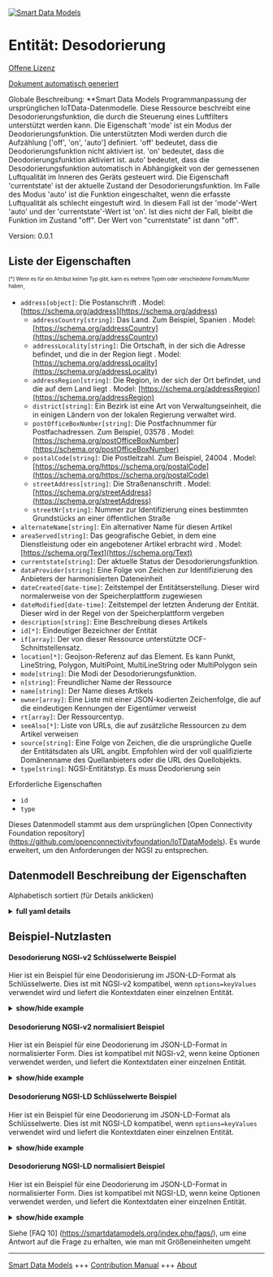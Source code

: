 <!-- 10-Header -->    
[![Smart Data Models](https://smartdatamodels.org/wp-content/uploads/2022/01/SmartDataModels_logo.png "Logo")](https://smartdatamodels.org)    
Entität: Desodorierung    
======================<!-- /10-Header -->    
<!-- 15-License -->    
[Offene Lizenz](https://github.com/smart-data-models//dataModel.OCF/blob/master/Deodorization/LICENSE.md)    
[Dokument automatisch generiert](https://docs.google.com/presentation/d/e/2PACX-1vTs-Ng5dIAwkg91oTTUdt8ua7woBXhPnwavZ0FxgR8BsAI_Ek3C5q97Nd94HS8KhP-r_quD4H0fgyt3/pub?start=false&loop=false&delayms=3000#slide=id.gb715ace035_0_60)    
<!-- /15-License -->    
<!-- 20-Description -->    
Globale Beschreibung: **Smart Data Models Programmanpassung der ursprünglichen IoTData-Datenmodelle. Diese Ressource beschreibt eine Desodorierungsfunktion, die durch die Steuerung eines Luftfilters unterstützt werden kann.   Die Eigenschaft 'mode' ist ein Modus der Deodorierungsfunktion. Die unterstützten Modi werden durch die Aufzählung ['off', 'on', 'auto'] definiert. 'off' bedeutet, dass die Deodorierungsfunktion nicht aktiviert ist. 'on' bedeutet, dass die Deodorierungsfunktion aktiviert ist. auto' bedeutet, dass die Desodorierungsfunktion automatisch in Abhängigkeit von der gemessenen Luftqualität im Inneren des Geräts gesteuert wird.  Die Eigenschaft 'currentstate' ist der aktuelle Zustand der Desodorierungsfunktion. Im Falle des Modus 'auto' ist die Funktion eingeschaltet, wenn die erfasste Luftqualität als schlecht eingestuft wird. In diesem Fall ist der 'mode'-Wert 'auto' und der 'currentstate'-Wert ist 'on'. Ist dies nicht der Fall, bleibt die Funktion im Zustand "off". Der Wert von "currentstate" ist dann "off".    
Version: 0.0.1    
<!-- /20-Description -->    
<!-- 30-PropertiesList -->    
## Liste der Eigenschaften    
<sup><sub>[*] Wenn es für ein Attribut keinen Typ gibt, kann es mehrere Typen oder verschiedene Formate/Muster haben</sub></sup>.    
- `address[object]`: Die Postanschrift  . Model: [https://schema.org/address](https://schema.org/address)	- `addressCountry[string]`: Das Land. Zum Beispiel, Spanien  . Model: [https://schema.org/addressCountry](https://schema.org/addressCountry)    
	- `addressLocality[string]`: Die Ortschaft, in der sich die Adresse befindet, und die in der Region liegt  . Model: [https://schema.org/addressLocality](https://schema.org/addressLocality)    
	- `addressRegion[string]`: Die Region, in der sich der Ort befindet, und die auf dem Land liegt  . Model: [https://schema.org/addressRegion](https://schema.org/addressRegion)    
	- `district[string]`: Ein Bezirk ist eine Art von Verwaltungseinheit, die in einigen Ländern von der lokalen Regierung verwaltet wird.      
	- `postOfficeBoxNumber[string]`: Die Postfachnummer für Postfachadressen. Zum Beispiel, 03578  . Model: [https://schema.org/postOfficeBoxNumber](https://schema.org/postOfficeBoxNumber)    
	- `postalCode[string]`: Die Postleitzahl. Zum Beispiel, 24004  . Model: [https://schema.org/https://schema.org/postalCode](https://schema.org/https://schema.org/postalCode)    
	- `streetAddress[string]`: Die Straßenanschrift  . Model: [https://schema.org/streetAddress](https://schema.org/streetAddress)    
	- `streetNr[string]`: Nummer zur Identifizierung eines bestimmten Grundstücks an einer öffentlichen Straße      
- `alternateName[string]`: Ein alternativer Name für diesen Artikel  - `areaServed[string]`: Das geografische Gebiet, in dem eine Dienstleistung oder ein angebotener Artikel erbracht wird  . Model: [https://schema.org/Text](https://schema.org/Text)- `currentstate[string]`: Der aktuelle Status der Desodorierungsfunktion.  - `dataProvider[string]`: Eine Folge von Zeichen zur Identifizierung des Anbieters der harmonisierten Dateneinheit  - `dateCreated[date-time]`: Zeitstempel der Entitätserstellung. Dieser wird normalerweise von der Speicherplattform zugewiesen  - `dateModified[date-time]`: Zeitstempel der letzten Änderung der Entität. Dieser wird in der Regel von der Speicherplattform vergeben  - `description[string]`: Eine Beschreibung dieses Artikels  - `id[*]`: Eindeutiger Bezeichner der Entität  - `if[array]`: Der von dieser Ressource unterstützte OCF-Schnittstellensatz.  - `location[*]`: Geojson-Referenz auf das Element. Es kann Punkt, LineString, Polygon, MultiPoint, MultiLineString oder MultiPolygon sein  - `mode[string]`: Die Modi der Desodorierungsfunktion.  - `n[string]`: Freundlicher Name der Ressource  - `name[string]`: Der Name dieses Artikels  - `owner[array]`: Eine Liste mit einer JSON-kodierten Zeichenfolge, die auf die eindeutigen Kennungen der Eigentümer verweist  - `rt[array]`: Der Ressourcentyp.  - `seeAlso[*]`: Liste von URLs, die auf zusätzliche Ressourcen zu dem Artikel verweisen  - `source[string]`: Eine Folge von Zeichen, die die ursprüngliche Quelle der Entitätsdaten als URL angibt. Empfohlen wird der voll qualifizierte Domänenname des Quellanbieters oder die URL des Quellobjekts.  - `type[string]`: NGSI-Entitätstyp. Es muss Deodorierung sein  <!-- /30-PropertiesList -->    
<!-- 35-RequiredProperties -->    
Erforderliche Eigenschaften    
- `id`  - `type`  <!-- /35-RequiredProperties -->    
<!-- 40-RequiredProperties -->    
Dieses Datenmodell stammt aus dem ursprünglichen [Open Connectivity Foundation repository] (https://github.com/openconnectivityfoundation/IoTDataModels). Es wurde erweitert, um den Anforderungen der NGSI zu entsprechen.    
<!-- /40-RequiredProperties -->    
<!-- 50-DataModelHeader -->    
## Datenmodell Beschreibung der Eigenschaften    
Alphabetisch sortiert (für Details anklicken)    
<!-- /50-DataModelHeader -->    
<!-- 60-ModelYaml -->    
<details><summary><strong>full yaml details</strong></summary>      
```yaml    
Deodorization:      
  description: 'Smart Data Models Program adaptation of the original IoTData data Models. This Resource describes a deodorization function, which can be supported by controlling on air filter.   The Property ''mode'' is a mode of the deodorization function. The supported modes are defined by the enumeration [''off'', ''on'', ''auto''].  ''off'' means that the deodorization function is not enabled. ''on'' means that the deodorization function is active. ''auto'' means that the deodorization function is automatically controlled depending on sensed air condition in the device inside.  The Property ''currentstate'' is the current state of the deodorization function. In the case of ''auto'' mode, if the sensed air condition is determined to be bad, the function will be ''on''. Then, ''mode'' value is ''auto'' and ''currentstate'' value is ''on''. If not, the function is remaining ''off'' state. Then, ''currentstate'' value is ''off''.'      
  properties:      
    address:      
      description: The mailing address      
      properties:      
        addressCountry:      
          description: 'The country. For example, Spain'      
          type: string      
          x-ngsi:      
            model: https://schema.org/addressCountry      
            type: Property      
        addressLocality:      
          description: 'The locality in which the street address is, and which is in the region'      
          type: string      
          x-ngsi:      
            model: https://schema.org/addressLocality      
            type: Property      
        addressRegion:      
          description: 'The region in which the locality is, and which is in the country'      
          type: string      
          x-ngsi:      
            model: https://schema.org/addressRegion      
            type: Property      
        district:      
          description: 'A district is a type of administrative division that, in some countries, is managed by the local government'      
          type: string      
          x-ngsi:      
            type: Property      
        postOfficeBoxNumber:      
          description: 'The post office box number for PO box addresses. For example, 03578'      
          type: string      
          x-ngsi:      
            model: https://schema.org/postOfficeBoxNumber      
            type: Property      
        postalCode:      
          description: 'The postal code. For example, 24004'      
          type: string      
          x-ngsi:      
            model: https://schema.org/https://schema.org/postalCode      
            type: Property      
        streetAddress:      
          description: The street address      
          type: string      
          x-ngsi:      
            model: https://schema.org/streetAddress      
            type: Property      
        streetNr:      
          description: Number identifying a specific property on a public street      
          type: string      
          x-ngsi:      
            type: Property      
      type: object      
      x-ngsi:      
        model: https://schema.org/address      
        type: Property      
    alternateName:      
      description: An alternative name for this item      
      type: string      
      x-ngsi:      
        type: Property      
    areaServed:      
      description: The geographic area where a service or offered item is provided      
      type: string      
      x-ngsi:      
        model: https://schema.org/Text      
        type: Property      
    currentstate:      
      description: The current state of the Deodorization function.      
      enum:      
        - off      
        - on      
      readOnly: true      
      type: string      
      x-ngsi:      
        type: Property      
    dataProvider:      
      description: A sequence of characters identifying the provider of the harmonised data entity      
      type: string      
      x-ngsi:      
        type: Property      
    dateCreated:      
      description: Entity creation timestamp. This will usually be allocated by the storage platform      
      format: date-time      
      type: string      
      x-ngsi:      
        type: Property      
    dateModified:      
      description: Timestamp of the last modification of the entity. This will usually be allocated by the storage platform      
      format: date-time      
      type: string      
      x-ngsi:      
        type: Property      
    description:      
      description: A description of this item      
      type: string      
      x-ngsi:      
        type: Property      
    id:      
      anyOf:      
        - description: Identifier format of any NGSI entity      
          maxLength: 256      
          minLength: 1      
          pattern: ^[\w\-\.\{\}\$\+\*\[\]`|~^@!,:\\]+$      
          type: string      
          x-ngsi:      
            type: Property      
        - description: Identifier format of any NGSI entity      
          format: uri      
          type: string      
          x-ngsi:      
            type: Property      
      description: Unique identifier of the entity      
      x-ngsi:      
        type: Property      
    if:      
      description: The OCF Interface set supported by this Resource.      
      items:      
        enum:      
          - oic.if.a      
          - oic.if.baseline      
        type: string      
      minItems: 2      
      readOnly: true      
      type: array      
      uniqueItems: true      
      x-ngsi:      
        type: Property      
    location:      
      description: 'Geojson reference to the item. It can be Point, LineString, Polygon, MultiPoint, MultiLineString or MultiPolygon'      
      oneOf:      
        - description: Geojson reference to the item. Point      
          properties:      
            bbox:      
              items:      
                type: number      
              minItems: 4      
              type: array      
            coordinates:      
              items:      
                type: number      
              minItems: 2      
              type: array      
            type:      
              enum:      
                - Point      
              type: string      
          required:      
            - type      
            - coordinates      
          title: GeoJSON Point      
          type: object      
          x-ngsi:      
            type: GeoProperty      
        - description: Geojson reference to the item. LineString      
          properties:      
            bbox:      
              items:      
                type: number      
              minItems: 4      
              type: array      
            coordinates:      
              items:      
                items:      
                  type: number      
                minItems: 2      
                type: array      
              minItems: 2      
              type: array      
            type:      
              enum:      
                - LineString      
              type: string      
          required:      
            - type      
            - coordinates      
          title: GeoJSON LineString      
          type: object      
          x-ngsi:      
            type: GeoProperty      
        - description: Geojson reference to the item. Polygon      
          properties:      
            bbox:      
              items:      
                type: number      
              minItems: 4      
              type: array      
            coordinates:      
              items:      
                items:      
                  items:      
                    type: number      
                  minItems: 2      
                  type: array      
                minItems: 4      
                type: array      
              type: array      
            type:      
              enum:      
                - Polygon      
              type: string      
          required:      
            - type      
            - coordinates      
          title: GeoJSON Polygon      
          type: object      
          x-ngsi:      
            type: GeoProperty      
        - description: Geojson reference to the item. MultiPoint      
          properties:      
            bbox:      
              items:      
                type: number      
              minItems: 4      
              type: array      
            coordinates:      
              items:      
                items:      
                  type: number      
                minItems: 2      
                type: array      
              type: array      
            type:      
              enum:      
                - MultiPoint      
              type: string      
          required:      
            - type      
            - coordinates      
          title: GeoJSON MultiPoint      
          type: object      
          x-ngsi:      
            type: GeoProperty      
        - description: Geojson reference to the item. MultiLineString      
          properties:      
            bbox:      
              items:      
                type: number      
              minItems: 4      
              type: array      
            coordinates:      
              items:      
                items:      
                  items:      
                    type: number      
                  minItems: 2      
                  type: array      
                minItems: 2      
                type: array      
              type: array      
            type:      
              enum:      
                - MultiLineString      
              type: string      
          required:      
            - type      
            - coordinates      
          title: GeoJSON MultiLineString      
          type: object      
          x-ngsi:      
            type: GeoProperty      
        - description: Geojson reference to the item. MultiLineString      
          properties:      
            bbox:      
              items:      
                type: number      
              minItems: 4      
              type: array      
            coordinates:      
              items:      
                items:      
                  items:      
                    items:      
                      type: number      
                    minItems: 2      
                    type: array      
                  minItems: 4      
                  type: array      
                type: array      
              type: array      
            type:      
              enum:      
                - MultiPolygon      
              type: string      
          required:      
            - type      
            - coordinates      
          title: GeoJSON MultiPolygon      
          type: object      
          x-ngsi:      
            type: GeoProperty      
      x-ngsi:      
        type: GeoProperty      
    mode:      
      description: The modes of the Deodorization function.      
      enum:      
        - off      
        - on      
        - auto      
      type: string      
      x-ngsi:      
        type: Property      
    n:      
      description: Friendly name of the Resource      
      maxLength: 64      
      readOnly: true      
      type: string      
      x-ngsi:      
        type: Property      
    name:      
      description: The name of this item      
      type: string      
      x-ngsi:      
        type: Property      
    owner:      
      description: A List containing a JSON encoded sequence of characters referencing the unique Ids of the owner(s)      
      items:      
        anyOf:      
          - description: Identifier format of any NGSI entity      
            maxLength: 256      
            minLength: 1      
            pattern: ^[\w\-\.\{\}\$\+\*\[\]`|~^@!,:\\]+$      
            type: string      
            x-ngsi:      
              type: Property      
          - description: Identifier format of any NGSI entity      
            format: uri      
            type: string      
            x-ngsi:      
              type: Property      
        description: Unique identifier of the entity      
        x-ngsi:      
          type: Property      
      type: array      
      x-ngsi:      
        type: Property      
    rt:      
      description: The Resource Type.      
      items:      
        enum:      
          - oic.r.deodorization      
        maxLength: 64      
        type: string      
      minItems: 1      
      readOnly: true      
      type: array      
      uniqueItems: true      
      x-ngsi:      
        type: Property      
    seeAlso:      
      description: list of uri pointing to additional resources about the item      
      oneOf:      
        - items:      
            format: uri      
            type: string      
          minItems: 1      
          type: array      
        - format: uri      
          type: string      
      x-ngsi:      
        type: Property      
    source:      
      description: 'A sequence of characters giving the original source of the entity data as a URL. Recommended to be the fully qualified domain name of the source provider, or the URL to the source object'      
      type: string      
      x-ngsi:      
        type: Property      
    type:      
      description: NGSI entity type. It has to be Deodorization      
      enum:      
        - Deodorization      
      type: string      
      x-ngsi:      
        type: Property      
  required:      
    - id      
    - type      
  type: object      
  x-derived-from: https://github.com/OpenInterConnect/IoTDataModels/blob/master/DeodorizationResURI.swagger.json      
  x-disclaimer: 'Redistribution and use in source and binary forms, with or without modification, are permitted  provided that the license conditions are met. Copyleft (c) 2022 Contributors to Smart Data Models Program'      
  x-license-url: https://github.com/smart-data-models/dataModel.OCF/blob/master/Deodorization/LICENSE.md      
  x-model-schema: https://smart-data-models.github.io/dataModel.IoTDataModels/Deodorization/schema.json      
  x-model-tags: OCF      
  x-version: 0.0.1      
```    
</details>      
<!-- /60-ModelYaml -->    
<!-- 70-MiddleNotes -->    
<!-- /70-MiddleNotes -->    
<!-- 80-Examples -->    
## Beispiel-Nutzlasten    
#### Desodorierung NGSI-v2 Schlüsselwerte Beispiel    
Hier ist ein Beispiel für eine Deodorisierung im JSON-LD-Format als Schlüsselwerte. Dies ist mit NGSI-v2 kompatibel, wenn `options=keyValues` verwendet wird und liefert die Kontextdaten einer einzelnen Entität.    
<details><summary><strong>show/hide example</strong></summary>      
```json  
{  
  "id": "urn:ngsi-ld:Deodorization:id:DDRP:28146546",  
  "dateCreated": "2002-04-04T10:47:16Z",  
  "dateModified": "1992-12-09T04:22:28Z",  
  "source": "Look record interview few. Turn phone heart window. Assume be seek article.",  
  "name": "Hour million large major.",  
  "alternateName": "Institution happy write end since. Court boy state table agree moment. Budget huge debate among way. Per",  
  "description": "Work chance image quite there many true follow. Your play themselves myself use act relationship.",  
  "dataProvider": "Along chance either six success on. At be than always different American address. Former claim chance prevent why measure too.",  
  "owner": [  
    "urn:ngsi-ld:Deodorization:items:YGJR:80918916",  
    "urn:ngsi-ld:Deodorization:items:VAXF:96769930"  
  ],  
  "seeAlso": [  
    "urn:ngsi-ld:Deodorization:items:JYNM:48945174"  
  ],  
  "location": {  
    "type": "Point",  
    "coordinates": [  
      12.993162,  
      -146.575081  
    ]  
  },  
  "address": {  
    "streetAddress": "Dream role free walk. Individual man tell response purpo",  
    "addressLocality": "Partner hit another. Sing after our car food record power. Himself simply make t",  
    "addressRegion": "Place full buy radio perform small camera tr",  
    "addressCountry": "What top always effort. War project occur. Director simply those physical maybe. Information figure box international not type very.",  
    "postalCode": "Between similar safe air. Issue",  
    "postOfficeBoxNumber": "Audience throw debate daughter purpose voice. Security fall ready usually.",  
    "streetNr": "Co",  
    "district": "Player contain year bill ok "  
  },  
  "areaServed": "Information animal car after back available. Federal indicate unit opportunity fear great.",  
  "rt": [  
    "oic.r.deodorization"  
  ],  
  "mode": "on",  
  "currentstate": "on",  
  "n": "Heavy across while top. Daught",  
  "if": [  
    "oic.if.baseline",  
    "oic.if.a"  
  ],  
  "type": "Deodorization"  
}  
```  
</details>    
#### Desodorierung NGSI-v2 normalisiert Beispiel    
Hier ist ein Beispiel für eine Deodorierung im JSON-LD-Format in normalisierter Form. Dies ist kompatibel mit NGSI-v2, wenn keine Optionen verwendet werden, und liefert die Kontextdaten einer einzelnen Entität.    
<details><summary><strong>show/hide example</strong></summary>      
```json  
{  
  "id": "urn:ngsi-ld:Deodorization:id:DDRP:28146546",  
  "dateCreated": {  
    "type": "DateTime",  
    "value": "2002-04-04T10:47:16Z"  
  },  
  "dateModified": {  
    "type": "DateTime",  
    "value": "1992-12-09T04:22:28Z"  
  },  
  "source": {  
    "type": "Text",  
    "value": "Look record interview few. Turn phone heart window. Assume be seek article."  
  },  
  "name": {  
    "type": "Text",  
    "value": "Hour million large major."  
  },  
  "alternateName": {  
    "type": "Text",  
    "value": "Institution happy write end since. Court boy state table agree moment. Budget huge debate among way. Per"  
  },  
  "description": {  
    "type": "Text",  
    "value": "Work chance image quite there many true follow. Your play themselves myself use act relationship."  
  },  
  "dataProvider": {  
    "type": "Text",  
    "value": "Along chance either six success on. At be than always different American address. Former claim chance prevent why measure too."  
  },  
  "owner": {  
    "type": "StructuredValue",  
    "value": [  
      "urn:ngsi-ld:Deodorization:items:YGJR:80918916",  
      "urn:ngsi-ld:Deodorization:items:VAXF:96769930"  
    ]  
  },  
  "seeAlso": {  
    "type": "StructuredValue",  
    "value": [  
      "urn:ngsi-ld:Deodorization:items:JYNM:48945174"  
    ]  
  },  
  "location": {  
    "type": "geo:json",  
    "value": {  
      "type": "Point",  
      "coordinates": [  
        12.993162,  
        -146.575081  
      ]  
    }  
  },  
  "address": {  
    "type": "StructuredValue",  
    "value": {  
      "streetAddress": "Dream role free walk. Individual man tell response purpo",  
      "addressLocality": "Partner hit another. Sing after our car food record power. Himself simply make t",  
      "addressRegion": "Place full buy radio perform small camera tr",  
      "addressCountry": "What top always effort. War project occur. Director simply those physical maybe. Information figure box international not type very.",  
      "postalCode": "Between similar safe air. Issue",  
      "postOfficeBoxNumber": "Audience throw debate daughter purpose voice. Security fall ready usually.",  
      "streetNr": "Co",  
      "district": "Player contain year bill ok "  
    }  
  },  
  "areaServed": {  
    "type": "Text",  
    "value": "Information animal car after back available. Federal indicate unit opportunity fear great."  
  },  
  "rt": {  
    "type": "StructuredValue",  
    "value": [  
      "oic.r.deodorization"  
    ]  
  },  
  "mode": {  
    "type": "Text",  
    "value": "on"  
  },  
  "currentstate": {  
    "type": "Text",  
    "value": "on"  
  },  
  "n": {  
    "type": "Text",  
    "value": "Heavy across while top. Daught"  
  },  
  "if": {  
    "type": "StructuredValue",  
    "value": [  
      "oic.if.baseline",  
      "oic.if.a"  
    ]  
  },  
  "type": "Deodorization"  
}  
```  
</details>    
#### Desodorierung NGSI-LD Schlüsselwerte Beispiel    
Hier ist ein Beispiel für eine Deodorierung im JSON-LD-Format als Schlüsselwerte. Dies ist mit NGSI-LD kompatibel, wenn `options=keyValues` verwendet wird und liefert die Kontextdaten einer einzelnen Entität.    
<details><summary><strong>show/hide example</strong></summary>      
```json  
{  
  "id": "urn:ngsi-ld:Deodorization:id:DDRP:28146546",  
  "dateCreated": "2002-04-04T10:47:16Z",  
  "dateModified": "1992-12-09T04:22:28Z",  
  "source": "Look record interview few. Turn phone heart window. Assume be seek article.",  
  "name": "Hour million large major.",  
  "alternateName": "Institution happy write end since. Court boy state table agree moment. Budget huge debate among way. Per",  
  "description": "Work chance image quite there many true follow. Your play themselves myself use act relationship.",  
  "dataProvider": "Along chance either six success on. At be than always different American address. Former claim chance prevent why measure too.",  
  "owner": [  
    "urn:ngsi-ld:Deodorization:items:YGJR:80918916",  
    "urn:ngsi-ld:Deodorization:items:VAXF:96769930"  
  ],  
  "seeAlso": [  
    "urn:ngsi-ld:Deodorization:items:JYNM:48945174"  
  ],  
  "location": {  
    "type": "Point",  
    "coordinates": [  
      12.993162,  
      -146.575081  
    ]  
  },  
  "address": {  
    "streetAddress": "Dream role free walk. Individual man tell response purpo",  
    "addressLocality": "Partner hit another. Sing after our car food record power. Himself simply make t",  
    "addressRegion": "Place full buy radio perform small camera tr",  
    "addressCountry": "What top always effort. War project occur. Director simply those physical maybe. Information figure box international not type very.",  
    "postalCode": "Between similar safe air. Issue",  
    "postOfficeBoxNumber": "Audience throw debate daughter purpose voice. Security fall ready usually.",  
    "streetNr": "Co",  
    "district": "Player contain year bill ok "  
  },  
  "areaServed": "Information animal car after back available. Federal indicate unit opportunity fear great.",  
  "rt": [  
    "oic.r.deodorization"  
  ],  
  "mode": "on",  
  "currentstate": "on",  
  "n": "Heavy across while top. Daught",  
  "if": [  
    "oic.if.baseline",  
    "oic.if.a"  
  ],  
  "type": "Deodorization",  
  "@context": [  
    "https://smartdatamodels.org/context.jsonld"  
  ]  
}  
```  
</details>    
#### Desodorierung NGSI-LD normalisiert Beispiel    
Hier ist ein Beispiel für eine Deodorierung im JSON-LD-Format in normalisierter Form. Dies ist kompatibel mit NGSI-LD, wenn keine Optionen verwendet werden, und liefert die Kontextdaten einer einzelnen Entität.    
<details><summary><strong>show/hide example</strong></summary>      
```json  
{  
    "id": "urn:ngsi-ld:Deodorization:id:DDRP:28146546",  
    "dateCreated": {  
        "type": "Property",  
        "value": {  
            "@type": "DateTime",  
            "@value": "2002-04-04T10:47:16Z"  
        }  
    },  
    "dateModified": {  
        "type": "Property",  
        "value": {  
            "@type": "DateTime",  
            "@value": "1992-12-09T04:22:28Z"  
        }  
    },  
    "source": {  
        "type": "Property",  
        "value": "Look record interview few. Turn phone heart window. Assume be seek article."  
    },  
    "name": {  
        "type": "Property",  
        "value": "Hour million large major."  
    },  
    "alternateName": {  
        "type": "Property",  
        "value": "Institution happy write end since. Court boy state table agree moment. Budget huge debate among way. Per"  
    },  
    "description": {  
        "type": "Property",  
        "value": "Work chance image quite there many true follow. Your play themselves myself use act relationship."  
    },  
    "dataProvider": {  
        "type": "Property",  
        "value": "Along chance either six success on. At be than always different American address. Former claim chance prevent why measure too."  
    },  
    "owner": {  
        "type": "Property",  
        "value": [  
            "urn:ngsi-ld:Deodorization:items:YGJR:80918916",  
            "urn:ngsi-ld:Deodorization:items:VAXF:96769930"  
        ]  
    },  
    "seeAlso": {  
        "type": "Property",  
        "value": [  
            "urn:ngsi-ld:Deodorization:items:JYNM:48945174"  
        ]  
    },  
    "location": {  
        "type": "GeoProperty",  
        "value": {  
            "type": "Point",  
            "coordinates": [  
                12.993162,  
                -146.575081  
            ]  
        }  
    },  
    "address": {  
        "type": "Property",  
        "value": {  
            "streetAddress": "Dream role free walk. Individual man tell response purpo",  
            "addressLocality": "Partner hit another. Sing after our car food record power. Himself simply make t",  
            "addressRegion": "Place full buy radio perform small camera tr",  
            "addressCountry": "What top always effort. War project occur. Director simply those physical maybe. Information figure box international not type very.",  
            "postalCode": "Between similar safe air. Issue",  
            "postOfficeBoxNumber": "Audience throw debate daughter purpose voice. Security fall ready usually.",  
            "streetNr": "Co",  
            "district": "Player contain year bill ok "  
        }  
    },  
    "areaServed": {  
        "type": "Property",  
        "value": "Information animal car after back available. Federal indicate unit opportunity fear great."  
    },  
    "rt": {  
        "type": "Property",  
        "value": [  
            "oic.r.deodorization"  
        ]  
    },  
    "mode": {  
        "type": "Property",  
        "value": "on"  
    },  
    "currentstate": {  
        "type": "Property",  
        "value": "on"  
    },  
    "n": {  
        "type": "Property",  
        "value": "Heavy across while top. Daught"  
    },  
    "if": {  
        "type": "Property",  
        "value": [  
            "oic.if.baseline",  
            "oic.if.a"  
        ]  
    },  
    "type": "Deodorization",  
    "@context": [  
        "https://smartdatamodels.org/context.jsonld"  
    ]  
}  
```  
</details><!-- /80-Examples -->    
<!-- 90-FooterNotes -->    
<!-- /90-FooterNotes -->    
<!-- 95-Units -->    
Siehe [FAQ 10] (https://smartdatamodels.org/index.php/faqs/), um eine Antwort auf die Frage zu erhalten, wie man mit Größeneinheiten umgeht    
<!-- /95-Units -->    
<!-- 97-LastFooter -->    
---    
[Smart Data Models](https://smartdatamodels.org) +++ [Contribution Manual](https://bit.ly/contribution_manual) +++ [About](https://bit.ly/Introduction_SDM)<!-- /97-LastFooter -->    
